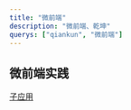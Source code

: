 ```yaml
---
title: "微前端"
description: "微前端、乾坤"
querys: ["qiankun", "微前端"]
---
```


## 微前端实践

[子应用](/subapps/VueSubApp)
